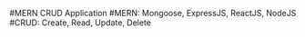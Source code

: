 #MERN CRUD Application
#MERN: Mongoose, ExpressJS, ReactJS, NodeJS
#CRUD: Create, Read, Update, Delete
